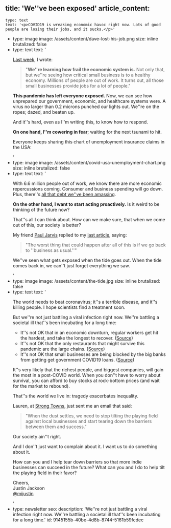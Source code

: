 title: 'We''ve been exposed'
article_content:
  -
    type: text
    text: '<p>COVID19 is wreaking economic havoc right now. Lots of good people are losing their jobs, and it sucks.</p>'
  -
    type: image
    image: /assets/content/dave-lost-his-job.png
    size: inline
    brutalized: false
  -
    type: text
    text: '<p><a href="https://justinjackson.ca/fight-amazon">Last week</a>, I wrote:</p><blockquote><p>"<strong>We''re learning how frail the economic system is.</strong> Not only that, but we''re seeing how critical small business is to a healthy economy. Millions of people are out of work. It turns out, all those small businesses provide jobs for a lot of people."</p></blockquote><p><strong>This pandemic has left everyone exposed.</strong> Now, we can see how unprepared our government, economic, and healthcare systems were. A virus no larger than 0.2 microns punched our lights out. We''re on the ropes; dazed, and beaten up.</p><p>And it''s hard, even as I''m writing this, to know how to respond.</p><p><strong>On one hand, I''m cowering in fear</strong>; waiting for the next tsunami to hit. </p><p>Everyone keeps sharing this chart of unemployment insurance claims in the USA:</p>'
  -
    type: image
    image: /assets/content/covid-usa-unemployment-chart.png
    size: inline
    brutalized: false
  -
    type: text
    text: '<p>With 6.6 million people out of work, we know there are more economic repercussions coming. Consumer and business spending will go down. Plus, there''s <a href="https://business.financialpost.com/personal-finance/debt/half-of-canadians-say-they-are-on-brink-of-insolvency-as-coronavirus-threatens-to-burst-countrys-consumer-debt-bubble">all that debt we''ve been amassing</a>.</p><p><strong>On the other hand, I want to start acting proactively.</strong> Is it weird to be thinking of the future now?</p><p>That''s all I can think about. How can we make sure, that when we come out of this, our society is better?</p><p>My friend <a href="https://pjrvs.com/">Paul Jarvis</a> replied to my <a href="https://justinjackson.ca/fight-amazon">last article</a>, saying:</p><blockquote><p>"The worst thing that could happen after all of this is if we go back to ''business as usual.''"</p></blockquote><p>We''ve seen what gets exposed when the tide goes out. When the tide comes back in, we can''t just forget everything we saw.</p>'
  -
    type: image
    image: /assets/content/the-tide.jpg
    size: inline
    brutalized: false
  -
    type: text
    text: '<p>The world needs to beat coronavirus; it''s a terrible disease, and it''s killing people. I hope scientists find a treatment soon.</p><p>But we''re not just battling a viral infection right now. We''re battling a societal ill that''s been incubating for a long time:</p><ul><li>It''s not OK that in an economic downturn, regular workers get hit the hardest, and take the longest to recover. (<a href="https://www.cnbc.com/2020/04/02/us-wages-could-take-4-to-5-years-to-recover-from-coronavirus-outbreak.html">Source</a>)</li><li>It''s not OK that the only restaurants that might survive this pandemic are the large chains. (<a href="https://www.nytimes.com/interactive/2020/03/27/magazine/david-chang-restaurants-covid19.html">Source</a>)</li><li>It''s not OK that small businesses are being blocked by the big banks from getting get government COVID19 loans. (<a href="https://www.americanbanker.com/news/bofa-offers-emergency-loans-to-borrowers-first-freezing-out-depositors">Source</a>)</li></ul><p>It''s very likely that the richest people, and biggest companies, will gain the most in a post-COVID world. When you don''t have to worry about survival, you can afford to buy stocks at rock-bottom prices (and wait for the market to rebound).</p><p>That''s the world we live in: tragedy exacerbates inequality.</p><p>Lauren, at <a href="https://www.strongtowns.org/">Strong Towns</a>, just sent me an email that said:</p><blockquote><p>"When the dust settles, we need to stop tilting the playing field against local businesses and start tearing down the barriers between them and success."</p></blockquote><p>Our society ain''t right.</p><p>And I don''t just want to complain about it. I want us to do something about it.</p><p>How can you and I help tear down barriers so that more indie businesses can succeed in the future? What can you and I do to help tilt the playing field in their favor?</p><p>Cheers,<br>Justin Jackson<br><a href="https://twitter.com/mijustin">@mijustin</a></p>'
  -
    type: newsletter
seo:
  description: 'We''re not just battling a viral infection right now. We''re battling a societal ill that''s been incubating for a long time.'
id: 9145155b-40be-4d8b-8744-5161b59fcdec
